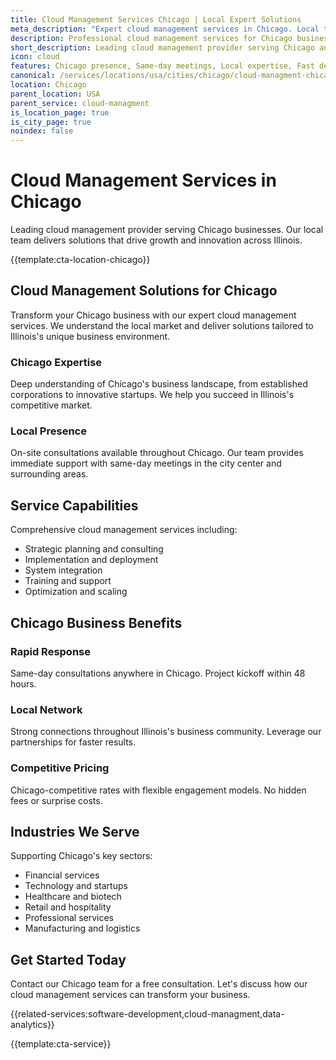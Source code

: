 ```yaml
---
title: Cloud Management Services Chicago | Local Expert Solutions
meta_description: "Expert cloud management services in Chicago. Local team, same-day consultations, proven results. Transform your business today."
description: Professional cloud management services for Chicago businesses
short_description: Leading cloud management provider serving Chicago and Illinois.
icon: cloud
features: Chicago presence, Same-day meetings, Local expertise, Fast deployment, Competitive rates, Proven track record
canonical: /services/locations/usa/cities/chicago/cloud-managment-chicago.html
location: Chicago
parent_location: USA
parent_service: cloud-managment
is_location_page: true
is_city_page: true
noindex: false
---
```


# Cloud Management Services in Chicago

Leading cloud management provider serving Chicago businesses. Our local team delivers solutions that drive growth and innovation across Illinois.

{{template:cta-location-chicago}}

## Cloud Management Solutions for Chicago

Transform your Chicago business with our expert cloud management services. We understand the local market and deliver solutions tailored to Illinois's unique business environment.

### Chicago Expertise

Deep understanding of Chicago's business landscape, from established corporations to innovative startups. We help you succeed in Illinois's competitive market.

### Local Presence

On-site consultations available throughout Chicago. Our team provides immediate support with same-day meetings in the city center and surrounding areas.

## Service Capabilities

Comprehensive cloud management services including:
- Strategic planning and consulting
- Implementation and deployment
- System integration
- Training and support
- Optimization and scaling

## Chicago Business Benefits

### Rapid Response
Same-day consultations anywhere in Chicago. Project kickoff within 48 hours.

### Local Network
Strong connections throughout Illinois's business community. Leverage our partnerships for faster results.

### Competitive Pricing
Chicago-competitive rates with flexible engagement models. No hidden fees or surprise costs.

## Industries We Serve

Supporting Chicago's key sectors:
- Financial services
- Technology and startups
- Healthcare and biotech
- Retail and hospitality
- Professional services
- Manufacturing and logistics

## Get Started Today

Contact our Chicago team for a free consultation. Let's discuss how our cloud management services can transform your business.

{{related-services:software-development,cloud-managment,data-analytics}}

{{template:cta-service}}
